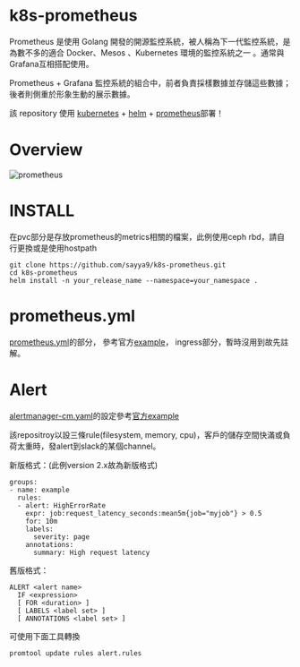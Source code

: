 # k8s-prometheus

Prometheus 是使用 Golang 開發的開源監控系統，被人稱為下一代監控系統，是為數不多的適合 Docker、Mesos 、Kubernetes 環境的監控系統之一 。通常與
Grafana互相搭配使用。

Prometheus + Grafana 監控系統的組合中，前者負責採樣數據並存儲這些數據；後者則側重於形象生動的展示數據。

該 repository 使用 [kubernetes](https://kubernetes.io) + [helm](https://helm.sh/) + [prometheus](https://prometheus.io/)部署！

# Overview
![prometheus](https://prometheus.io/assets/architecture.svg)

INSTALL
=======
在pvc部分是存放prometheus的metrics相關的檔案，此例使用ceph rbd，請自行更換或是使用hostpath

```
git clone https://github.com/sayya9/k8s-prometheus.git
cd k8s-prometheus
helm install -n your_release_name --namespace=your_namespace .
```

prometheus.yml
=======
[prometheus.yml](https://github.com/sayya9/k8s-prometheus/blob/master/templates/prometheus-cm.yaml)的部分，
參考官方[example](https://github.com/prometheus/prometheus/blob/master/documentation/examples/prometheus-kubernetes.yml)，
ingress部分，暫時沒用到故先註解。

Alert
=======
[alertmanager-cm.yaml](https://github.com/sayya9/k8s-prometheus/blob/master/templates/alertmanager-cm.yaml)的設定參考[官方example](https://github.com/prometheus/alertmanager/blob/master/doc/examples/simple.yml)

該repositroy以設三條rule(filesystem, memory, cpu)，客戶的儲存空間快滿或負荷太重時，發alert到slack的某個channel。

新版格式：(此例version 2.x故為新版格式)

```
groups:
- name: example
  rules:
  - alert: HighErrorRate
    expr: job:request_latency_seconds:mean5m{job="myjob"} > 0.5
    for: 10m
    labels:
      severity: page
    annotations:
      summary: High request latency
```

舊版格式：
```
ALERT <alert name>
  IF <expression>
  [ FOR <duration> ]
  [ LABELS <label set> ]
  [ ANNOTATIONS <label set> ]
```

可使用下面工具轉換
```
promtool update rules alert.rules
```

